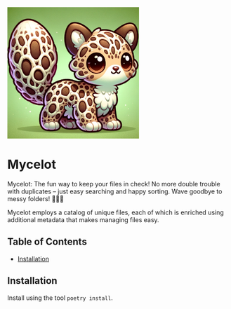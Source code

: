 <img src="mycelot.png" alt="Mycelot" width="300">

# Mycelot

Mycelot: The fun way to keep your files in check! No more double trouble with duplicates – just easy searching and happy sorting. Wave goodbye to messy folders! 🎉📁👋

Mycelot employs a catalog of unique files, each of which is enriched using additional metadata that makes managing files easy.

## Table of Contents

- [Installation](#installation)
<!-- - [Usage](#usage)
- [Contributing](#contributing)
- [License](#license) -->

## Installation

Install using the tool `poetry install`.

<!-- ## Contributing
## Usage

Instructions on how to use the project and any relevant examples.


Guidelines on how to contribute to the project and any code of conduct.

## License

Information about the project's license and any additional terms. -->
